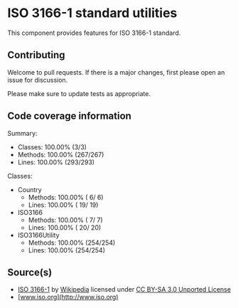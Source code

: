 # ISO 3166-1 standard utilities
This component provides features for ISO 3166-1 standard.

## Contributing
Welcome to pull requests. If there is a major changes, first please open an issue for discussion.

Please make sure to update tests as appropriate.

## Code coverage information
Summary:                 
- Classes: 100.00% (3/3)
- Methods: 100.00% (267/267)
- Lines:   100.00% (293/293)

Classes:
- Country
    - Methods: 100.00% ( 6/ 6)
    - Lines: 100.00% ( 19/ 19)
- ISO3166
    - Methods: 100.00% ( 7/ 7)
    - Lines: 100.00% ( 20/ 20)
- ISO3166Utility
    - Methods: 100.00% (254/254)
    - Lines: 100.00% (254/254)

## Source(s)

* [ISO 3166-1](http://en.wikipedia.org/wiki/ISO_3166-1) by [Wikipedia](http://www.wikipedia.org) licensed under [CC BY-SA 3.0 Unported License](http://en.wikipedia.org/wiki/Wikipedia:Text_of_Creative_Commons_Attribution-ShareAlike_3.0_Unported_License)
* [www.iso.org](http://www.iso.org)